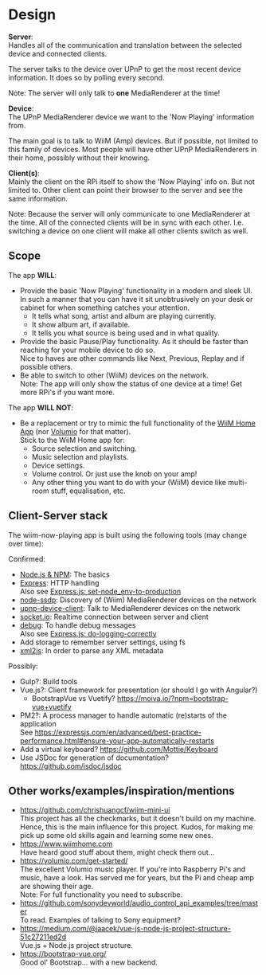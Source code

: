 # Design

**Server**:  
Handles all of the communication and translation between the selected device and connected clients.

The server talks to the device over UPnP to get the most recent device information. It does so by polling every second.

Note: The server will only talk to **one** MediaRenderer at the time!

**Device**:  
The UPnP MediaRenderer device we want to the 'Now Playing' information from.

The main goal is to talk to WiiM (Amp) devices. But if possible, not limited to this family of devices. Most people will have other UPnP MediaRenderers in their home, possibly without their knowing.

**Client(s)**:  
Mainly the client on the RPi itself to show the 'Now Playing' info on. But not limited to. Other client can point their browser to the server and see the same information.

Note: Because the server will only communicate to one MediaRenderer at the time. All of the connected clients will be in sync with each other. I.e. switching a device on one client will make all other clients switch as well.

## Scope

The app **WILL**:

- Provide the basic 'Now Playing' functionality in a modern and sleek UI.  
  In such a manner that you can have it sit unobtrusively on your desk or cabinet for when something catches your attention.
  - It tells what song, artist and album are playing currently.
  - It show album art, if available.
  - It tells you what source is being used and in what quality.
- Provide the basic Pause/Play functionality. As it should be faster than reaching for your mobile device to do so.  
  Nice to haves are other commands like Next, Previous, Replay and if possible others.
- Be able to switch to other (WiiM) devices on the network.  
  Note: The app will only show the status of one device at a time! Get more RPi's if you want more.

The app **WILL NOT**:

- Be a replacement or try to mimic the full functionality of the [WiiM Home App](https://www.wiimhome.com/app) (nor [Volumio](https://volumio.com/get-started/) for that matter).  
  Stick to the WiiM Home app for:
  - Source selection and switching.
  - Music selection and playlists.
  - Device settings.
  - Volume control. Or just use the knob on your amp!
  - Any other thing you want to do with your (WiiM) device like multi-room stuff, equalisation, etc.

## Client-Server stack

The wiim-now-playing app is built using the following tools (may change over time):

Confirmed:

- [Node.js & NPM](https://nodejs.org/en): The basics
- [Express](https://www.npmjs.com/package/express): HTTP handling  
  Also see [Express.js: set-node_env-to-production](https://expressjs.com/en/advanced/best-practice-performance.html#set-node_env-to-production)
- [node-ssdp](https://www.npmjs.com/package/node-ssdp): Discovery of (Wiim) MediaRenderer devices on the network
- [upnp-device-client](https://www.npmjs.com/package/upnp-device-client): Talk to MediaRenderer devices on the network
- [socket.io](https://www.npmjs.com/package/socket.io): Realtime connection between server and client
- [debug](https://www.npmjs.com/package/debug): To handle debug messages  
  Also see [Express.js: do-logging-correctly](https://expressjs.com/en/advanced/best-practice-performance.html#do-logging-correctly)
- Add storage to remember server settings, using fs
- [xml2js](https://www.npmjs.com/package/xml2js): In order to parse any XML metadata

Possibly:

- Gulp?: Build tools
- Vue.js?: Client framework for presentation (or should I go with Angular?)
  - BootstrapVue vs Vuetify? <https://moiva.io/?npm=bootstrap-vue+vuetify>
- PM2?: A process manager to handle automatic (re)starts of the application  
  See <https://expressjs.com/en/advanced/best-practice-performance.html#ensure-your-app-automatically-restarts>
- Add a virtual keyboard? <https://github.com/Mottie/Keyboard>
- Use JSDoc for generation of documentation? <https://github.com/jsdoc/jsdoc>

## Other works/examples/inspiration/mentions

- <https://github.com/chrishuangcf/wiim-mini-ui>  
  This project has all the checkmarks, but it doesn't build on my machine.  
  Hence, this is the main influence for this project. Kudos, for making me pick up some old skills again and learning some new ones.
- <https://www.wiimhome.com>  
  Have heard good stuff about them, might check them out...
- <https://volumio.com/get-started/>  
  The excellent Volumio music player. If you're into Raspberry Pi's and music, have a look. Has served me for years, but the Pi and cheap amp are showing their age.  
  Note: For full functionality you need to subscribe.
- <https://github.com/sonydevworld/audio_control_api_examples/tree/master>  
  To read. Examples of talking to Sony equipment?
- <https://medium.com/@iaacek/vue-js-node-js-project-structure-51c27211ed2d>  
  Vue.js + Node.js project structure.
- <https://bootstrap-vue.org/>  
  Good ol' Bootstrap... with a new backend.
